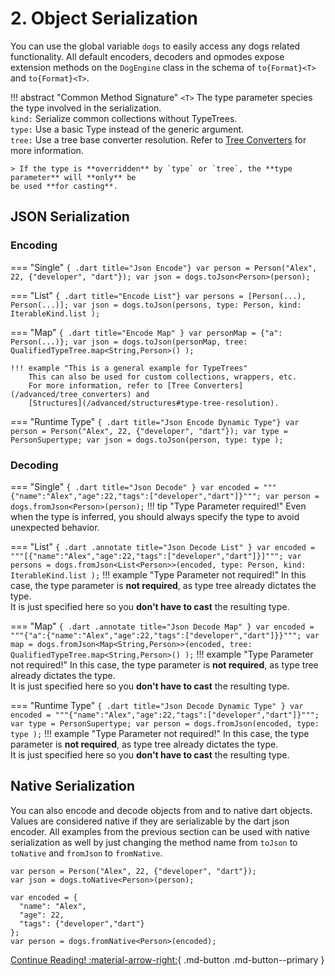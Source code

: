 # 2. Object Serialization

You can use the global variable `dogs` to easily access any dogs related functionality.
All default encoders, decoders and opmodes expose extension methods on the `DogEngine` class
in the schema of `to{Format}<T>` and `to{Format}<T>`.

!!! abstract "Common Method Signature"
    `<T>` The type parameter species the type involved in the serialization.  
    `kind:` Serialize common collections without TypeTrees.  
    `type:` Use a basic Type instead of the generic argument.  
    `tree:` Use a tree base converter resolution. Refer to 
    [Tree Converters](/advanced/tree_converters) for more information.

    > If the type is **overridden** by `type` or `tree`, the **type parameter** will **only** be 
    be used **for casting**.


## JSON Serialization
### Encoding
=== "Single"
    ``` { .dart title="Json Encode"}
    var person = Person("Alex", 22, {"developer", "dart"});
    var json = dogs.toJson<Person>(person);
    ```

=== "List"
    ``` { .dart title="Encode List"}
    var persons = [Person(...), Person(...)];
    var json = dogs.toJson(persons,
        type: Person,
        kind: IterableKind.list
    );
    ```

=== "Map"
    ``` { .dart title="Encode Map" }
    var personMap = {"a": Person(...)};
    var json = dogs.toJson(personMap,
        tree: QualifiedTypeTree.map<String,Person>()
    );
    ```
    
    !!! example "This is a general example for TypeTrees"
        This can also be used for custom collections, wrappers, etc.  
        For more information, refer to [Tree Converters](/advanced/tree_converters) and
        [Structures](/advanced/structures#type-tree-resolution).

=== "Runtime Type"
    ``` { .dart title="Json Encode Dynamic Type"}
    var person = Person("Alex", 22, {"developer", "dart"});
    var type = PersonSupertype;
    var json = dogs.toJson(person,
        type: type
    );
    ```

### Decoding
=== "Single"
    ``` { .dart title="Json Decode" }
    var encoded = """{"name":"Alex","age":22,"tags":["developer","dart"]}""";
    var person = dogs.fromJson<Person>(person);
    ```
    !!! tip "Type Parameter required!"
        Even when the type is inferred, you should always specify the type
        to avoid unexpected behavior.

=== "List"
    ``` { .dart .annotate title="Json Decode List" }
    var encoded = """[{"name":"Alex","age":22,"tags":["developer","dart"]}]""";
    var persons = dogs.fromJson<List<Person>>(encoded,
        type: Person,
        kind: IterableKind.list
    );
    ```
    !!! example "Type Parameter not required!"
        In this case, the type parameter is **not required**, as type tree already dictates the type.  
        It is just specified here so you **don't have to cast** the resulting type.

=== "Map"
    ``` { .dart .annotate title="Json Decode Map" }
    var encoded = """{"a":{"name":"Alex","age":22,"tags":["developer","dart"]}}""";
    var map = dogs.fromJson<Map<String,Person>>(encoded,
        tree: QualifiedTypeTree.map<String,Person>()
    );
    ```
    !!! example "Type Parameter not required!" 
        In this case, the type parameter is **not required**, as type tree already dictates the type.  
        It is just specified here so you **don't have to cast** the resulting type.

=== "Runtime Type"
    ``` { .dart title="Json Decode Dynamic Type" }
    var encoded = """{"name":"Alex","age":22,"tags":["developer","dart"]}""";
    var type = PersonSupertype;
    var person = dogs.fromJson(encoded,
        type: type
    );
    ```
    !!! example "Type Parameter not required!"
        In this case, the type parameter is **not required**, as type tree already dictates the type.  
        It is just specified here so you **don't have to cast** the resulting type.

## Native Serialization
You can also encode and decode objects from and to native dart objects.
Values are considered native if they are serializable by the dart json encoder.
All examples from the previous section can be used with native serialization as well by just
changing the method name from `toJson` to `toNative` and `fromJson` to `fromNative`.

``` { .dart title="Native Encode"}
var person = Person("Alex", 22, {"developer", "dart"});
var json = dogs.toNative<Person>(person);
```

``` { .dart title="Native Decode"}
var encoded = {
  "name": "Alex",
  "age": 22,
  "tags": {"developer","dart"}
};
var person = dogs.fromNative<Person>(encoded);
```

[Continue Reading! :material-arrow-right:](/projection/){ .md-button .md-button--primary }